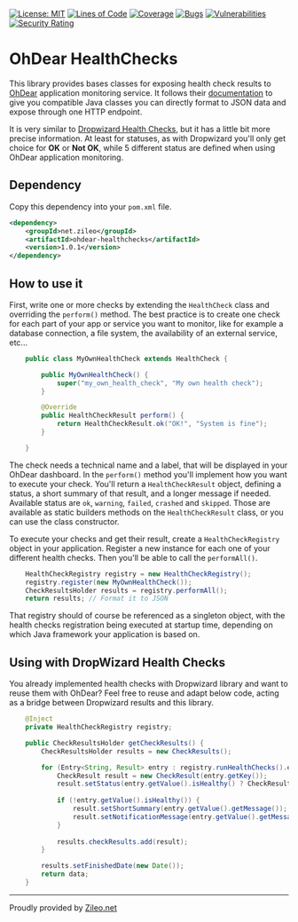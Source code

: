 [![License: MIT](https://img.shields.io/badge/License-MIT-yellow.svg)](https://opensource.org/licenses/MIT) [![Lines of Code](https://sonarcloud.io/api/project_badges/measure?project=zileo-net_ohdear-healthchecks&metric=ncloc)](https://sonarcloud.io/summary/new_code?id=zileo-net_ohdear-healthchecks) [![Coverage](https://sonarcloud.io/api/project_badges/measure?project=zileo-net_ohdear-healthchecks&metric=coverage)](https://sonarcloud.io/summary/new_code?id=zileo-net_ohdear-healthchecks) [![Bugs](https://sonarcloud.io/api/project_badges/measure?project=zileo-net_ohdear-healthchecks&metric=bugs)](https://sonarcloud.io/summary/new_code?id=zileo-net_ohdear-healthchecks) [![Vulnerabilities](https://sonarcloud.io/api/project_badges/measure?project=zileo-net_ohdear-healthchecks&metric=vulnerabilities)](https://sonarcloud.io/summary/new_code?id=zileo-net_ohdear-healthchecks) [![Security Rating](https://sonarcloud.io/api/project_badges/measure?project=zileo-net_ohdear-healthchecks&metric=security_rating)](https://sonarcloud.io/summary/new_code?id=zileo-net_ohdear-healthchecks)

# OhDear HealthChecks

This library provides bases classes for exposing health check results to [OhDear](https://ohdear.app) application monitoring service. It follows their [documentation](https://ohdear.app/docs/features/application-health-monitoring) to give you compatible Java classes you can directly format to JSON data and expose through one HTTP endpoint.

It is very similar to [Dropwizard Health Checks](https://metrics.dropwizard.io/4.2.0/manual/healthchecks.html), but it has a little bit more precise information. At least for statuses, as with Dropwizard you'll only get choice for __OK__ or __Not OK__, while 5 different status are defined when using OhDear application monitoring.

## Dependency

Copy this dependency into your `pom.xml` file.

```xml
<dependency>
    <groupId>net.zileo</groupId>
    <artifactId>ohdear-healthchecks</artifactId>
    <version>1.0.1</version>
</dependency>
```

## How to use it

First, write one or more checks by extending the `HealthCheck` class and overriding the `perform()` method. The best practice is to create one check for each part of your app or service you want to monitor, like for example a database connection, a file system, the availability of an external service, etc... 

```java
    public class MyOwnHealthCheck extends HealthCheck {

        public MyOwnHealthCheck() {
            super("my_own_health_check", "My own health check");
        }

        @Override
        public HealthCheckResult perform() {
            return HealthCheckResult.ok("OK!", "System is fine");
        }

    }
```

The check needs a technical name and a label, that will be displayed in your OhDear dashboard. In the `perform()` method you'll implement how you want to execute your check. You'll return a `HealthCheckResult` object, defining a status, a short summary of that result, and a longer message if needed. Available status are `ok`, `warning`, `failed`, `crashed` and `skipped`. Those are available as static builders methods on the `HealthCheckResult` class, or you can use the class constructor.

To execute your checks and get their result, create a `HealthCheckRegistry` object in your application. Register a new instance for each one of your different health checks. Then you'll be able to call the `performAll()`. 

```java
    HealthCheckRegistry registry = new HealthCheckRegistry();
    registry.register(new MyOwnHealthCheck());
    CheckResultsHolder results = registry.performAll();
    return results; // Format it to JSON
```

That registry should of course be referenced as a singleton object, with the health checks registration being executed at startup time, depending on which Java framework your application is based on.

## Using with DropWizard Health Checks

You already implemented health checks with Dropwizard library and want to reuse them with OhDear? Feel free to reuse and adapt below code, acting as a bridge between Dropwizard results and this library.

```java
    @Inject
    private HealthCheckRegistry registry;

    public CheckResultsHolder getCheckResults() {
        CheckResultsHolder results = new CheckResults();

        for (Entry<String, Result> entry : registry.runHealthChecks().entrySet()) {
            CheckResult result = new CheckResult(entry.getKey());
            result.setStatus(entry.getValue().isHealthy() ? CheckResultStatus.OK : CheckResultStatus.FAILED);
           
            if (!entry.getValue().isHealthy()) {
                result.setShortSummary(entry.getValue().getMessage());
                result.setNotificationMessage(entry.getValue().getMessage());
            }
           
            results.checkResults.add(result);
        }

        results.setFinishedDate(new Date());
        return data;
    }
```

---

Proudly provided by [Zileo.net](https://zileo.net)
